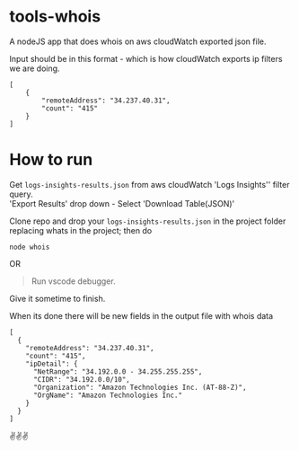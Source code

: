 # tools-whois
A nodeJS app that does whois on aws cloudWatch exported json file.

Input should be in this format - which is how cloudWatch exports ip filters we are doing.
```
[
    {
        "remoteAddress": "34.237.40.31",
        "count": "415"
    }
]
```

# How to run
Get `logs-insights-results.json` from aws cloudWatch 'Logs Insights'' filter query.   
'Export Results' drop down - Select 'Download Table(JSON)'

Clone repo and drop your `logs-insights-results.json` in the project folder replacing whats in the project; then do
```
node whois 
```
OR

>Run vscode debugger.

Give it sometime to finish.

When its done there will be new fields in the output file with whois data

```
[
  {
    "remoteAddress": "34.237.40.31",
    "count": "415",
    "ipDetail": {
      "NetRange": "34.192.0.0 - 34.255.255.255",
      "CIDR": "34.192.0.0/10",
      "Organization": "Amazon Technologies Inc. (AT-88-Z)",
      "OrgName": "Amazon Technologies Inc."
    }
  }
]
```
✌️✌️✌️
